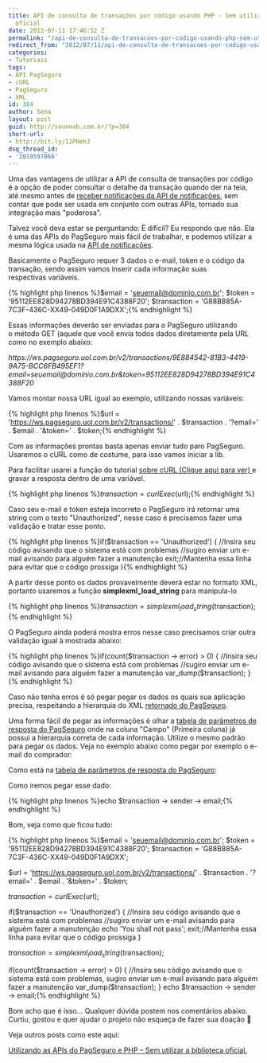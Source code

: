 ```yaml
---
title: API de consulta de transações por código usando PHP - Sem utilizar a biblioteca
  oficial
date: 2012-07-11 17:46:52 Z
permalink: "/api-de-consulta-de-transacoes-por-codigo-usando-php-sem-utilizar-a-biblioteca-oficial/"
redirect_from: "2012/07/11/api-de-consulta-de-transacoes-por-codigo-usando-php-sem-utilizar-a-biblioteca-oficial/"
categories:
- Tutoriais
tags:
- API PagSeguro
- cURL
- PagSeguro
- XML
id: 384
author: Sena
layout: post
guid: http://sounoob.com.br/?p=384
short-url:
- http://bit.ly/12PHehJ
dsq_thread_id:
- '2819597866'
---
```


Uma das vantagens de utilizar a API de consulta de transações por código é a opção de poder consultar o detalhe da transação quando der na teia, até mesmo antes de <a title="Recebendo notificações do PagSeguro usando PHP – Sem utilizar a biblioteca oficial" href="./recebendo-notificacoes-do-pagseguro-usando-php-sem-utilizar-a-biblioteca-oficial/" target="_blank">receber notificações da API de notificações</a>, sem contar que pode ser usada em conjunto com outras APIs, tornado sua integração mais "poderosa".

Talvez você deva estar se perguntando: É difícil? Eu respondo que não. Ela é uma das APIs do PagSeguro mais fácil de trabalhar, e podemos utilizar a mesma lógica usada na [API de notificações](./recebendo-notificacoes-do-pagseguro-usando-php-sem-utilizar-a-biblioteca-oficial/ "Recebendo notificações do PagSeguro usando PHP – Sem utilizar a biblioteca oficial").<!--more-->

Basicamente o PagSeguro requer 3 dados o e-mail, token e o código da transação, sendo assim vamos inserir cada informação suas respectivas variáveis.

{% highlight php linenos %}$email = 'seuemail@dominio.com.br';
$token = '95112EE828D94278BD394E91C4388F20';
$transaction = 'G88B885A-7C3F-436C-XX49-049D0F1A9DXX';{% endhighlight %} 

Essas informações deverão ser enviadas para o PagSeguro utilizando o método GET (aquele que você envia todos dados diretamente pela URL como no exemplo abaixo:

<address>
  https://ws.pagseguro.uol.com.br/v2/transactions/9E884542-81B3-4419-9A75-BCC6FB495EF1?email=seuemail@dominio.com.br&token=95112EE828D94278BD394E91C4388F20
</address>

Vamos montar nossa URL igual ao exemplo, utilizando nossas variáveis:

{% highlight php linenos %}$url = 'https://ws.pagseguro.uol.com.br/v2/transactions/' . $transaction . '?email=' . $email . '&token=' . $token;{% endhighlight %} 

Com as informações prontas basta apenas enviar tudo paro PagSeguro. Usaremos o cURL como de costume, para isso vamos iniciar a lib.

Para facilitar usarei a função do tutorial <a title="cURL. Feita para usar e abusar" href="./curl-usando-e-abusando/#curlExec" target="_blank">sobre cURL (Clique aqui para ver) </a>e gravar a resposta dentro de uma variável.

{% highlight php linenos %}$transaction = curlExec($url);{% endhighlight %} 

Caso seu e-mail e token esteja incorreto o PagSeguro irá retornar uma string com o texto "Unauthorized", nesse caso é precisamos fazer uma validação e tratar esse ponto.

{% highlight php linenos %}if($transaction == 'Unauthorized') {
    //Insira seu código avisando que o sistema está com problemas
    //sugiro enviar um e-mail avisando para alguém fazer a manutenção
    exit;//Mantenha essa linha para evitar que o código prossiga
}{% endhighlight %} 

A partir desse ponto os dados provavelmente deverá estar no formato XML, portanto usaremos a função **simplexml\_load\_string** para manipula-lo

{% highlight php linenos %}$transaction = simplexml_load_string($transaction);{% endhighlight %} 

O PagSeguro ainda poderá mostra erros nesse caso precisamos criar outra validação igual à mostrada abaixo:

{% highlight php linenos %}if(count($transaction -> error) > 0) {
    //Insira seu código avisando que o sistema está com problemas
    //sugiro enviar um e-mail avisando para alguém fazer a manutenção
    var_dump($transaction);
}{% endhighlight %} 

Caso não tenha erros é só pegar pegar os dados os quais sua aplicação precisa, respeitando a hierarquia do XML <a href="https://pagseguro.uol.com.br/v2/guia-de-integracao/consulta-de-transacoes-por-codigo.html#v2-item-consulta-de-transacoes-por-codigo-parametros-resposta" target="_blank">retornado do PagSeguro</a>.

Uma forma fácil de pegar as informações é olhar a <a href="https://pagseguro.uol.com.br/v2/guia-de-integracao/consulta-de-transacoes-por-codigo.html#v2-item-consulta-de-transacoes-por-codigo-parametros-resposta" target="_blank">tabela de parâmetros de resposta do PagSeguro</a> onde na coluna "Campo" (Primeira coluna) já possui a hierarquia correta de cada informação. Utilize o mesmo padrão para pegar os dados. Veja no exemplo abaixo como pegar por exemplo o e-mail do comprador:

Como está na <a href="https://pagseguro.uol.com.br/v2/guia-de-integracao/consulta-de-transacoes-por-codigo.html#v2-item-consulta-de-transacoes-por-codigo-parametros-resposta" target="_blank">tabela de parâmetros de resposta do PagSeguro</a>:

Como iremos pegar esse dado:

{% highlight php linenos %}echo $transaction -> sender -> email;{% endhighlight %} 

Bom, veja como que ficou tudo:

{% highlight php linenos %}$email = 'seuemail@dominio.com.br';
$token = '95112EE828D94278BD394E91C4388F20';
$transaction = 'G88B885A-7C3F-436C-XX49-049D0F1A9DXX';

$url = 'https://ws.pagseguro.uol.com.br/v2/transactions/' . $transaction . '?email=' . $email . '&token=' . $token;

$transaction = curlExec($url);

if($transaction == 'Unauthorized') {
    //Insira seu código avisando que o sistema está com problemas
    //sugiro enviar um e-mail avisando para alguém fazer a manutenção
    echo 'You shall not pass';
    exit;//Mantenha essa linha para evitar que o código prossiga
}

$transaction = simplexml_load_string($transaction);

if(count($transaction -> error) > 0) {
   //Insira seu código avisando que o sistema está com problemas, sugiro enviar um e-mail avisando para alguém fazer a manutenção
   var_dump($transaction);
}
echo $transaction -> sender -> email;{% endhighlight %} 

Bom acho que é isso… Qualquer dúvida postem nos comentários abaixo. Curtiu, gostou e quer ajudar o projeto não esqueça de fazer sua doação 🙂

Veja outros posts como este aqui:
  
[Utilizando as APIs do PagSeguro e PHP – Sem utilizar a biblioteca oficial.](./utilizando-as-apis-do-pagseguro-e-php-sem-utilizar-a-biblioteca-oficial/ "Utilizando as APIs do PagSeguro e PHP – Sem utilizar a biblioteca oficial.")